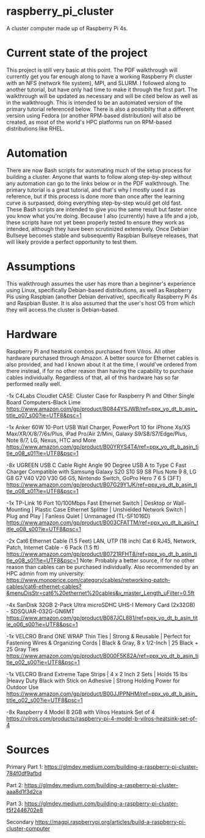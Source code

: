 # raspberry_pi_cluster
A cluster computer made up of Raspberry Pi 4s.

# Current state of the project
This project is still very basic at this point. The PDF walkthrough will currently get you far enough along to have a working Raspberry Pi cluster with an NFS (network file system), MPI, and SLURM. I followed along to another tutorial, but have only had time to make it through the first part. The walkthrough will be updated as necessary and will be cited below as well as in the walkthrough. This is intended to be an automated version of the primary tutorial referenced below. There is also a possibilty that a different version using Fedora (or another RPM-based distribution) will also be created, as most of the world's HPC platforms run on RPM-based distributions like RHEL.

# Automation
There are now Bash scripts for automating much of the setup process for building a cluster. Anyone that wants to follow along step-by-step without any automation can go to the links below or in the PDF walkthrough. The primary tutorial is a great tutorial, and that's why I mostly used it as reference, but if this process is done more than once after the learning curve is surpassed, doing everything step-by-step would get old fast. These Bash scripts are intended to give you the same result but faster once you know what you're doing. Because I also (currently) have a life and a job, these scripts have not yet been properly tested to ensure they work as intended, although they have been scrutinized extensively. Once Debian Bullseye becomes stable and subsequently Raspbian Bullseye releases, that will likely provide a perfect opportunity to test them.

# Assumptions
This walkthrough assumes the user has more than a beginner's experience using Linux, specifically Debian-based distributions, as well as Raspberry Pis using Raspbian (another Debian derivative), specifically Raspberry Pi 4s and Raspbian Buster. It is also assumed that the user's host OS from which they will access the cluster is Debian-based.

# Hardware
Raspberry Pi and heatsink combos purchased from Vilros. All other hardware purchased through Amazon. A better source for Ethernet cables is also provided, and had I known about it at the time, I would've ordered from there instead, if for no other reason than having the capability to purchase cables individually. Regardless of that, all of this hardware has so far performed really well.

-1x C4Labs Cloudlet CASE: Cluster Case for Raspberry Pi and Other Single Board Computers-Black Lime
https://www.amazon.com/gp/product/B0844YSJWB/ref=ppx_yo_dt_b_asin_title_o07_s00?ie=UTF8&psc=1

-1x Anker 60W 10-Port USB Wall Charger, PowerPort 10 for iPhone Xs/XS Max/XR/X/8/7/6s/Plus, iPad Pro/Air 2/Mini, Galaxy S9/S8/S7/Edge/Plus, Note 8/7, LG, Nexus, HTC and More
https://www.amazon.com/gp/product/B00YRYS4T4/ref=ppx_yo_dt_b_asin_title_o08_s01?ie=UTF8&psc=1

-8x UGREEN USB C Cable Right Angle 90 Degree USB A to Type C Fast Charger Compatible with Samsung Galaxy S20 S10 S9 S8 Plus Note 9 8, LG G8 G7 V40 V20 V30 G6 G5, Nintendo Switch, GoPro Hero 7 6 5 (3FT)
https://www.amazon.com/gp/product/B07G29Y1JK/ref=ppx_yo_dt_b_asin_title_o08_s01?ie=UTF8&psc=1

-1x TP-Link 16 Port 10/100Mbps Fast Ethernet Switch | Desktop or Wall-Mounting | Plastic Case Ethernet Splitter | Unshielded Network Switch | Plug and Play | Fanless Quiet | Unmanaged (TL-SF1016D)
https://www.amazon.com/gp/product/B003CFATTM/ref=ppx_yo_dt_b_asin_title_o08_s00?ie=UTF8&psc=1

-2x Cat6 Ethernet Cable (1.5 Feet) LAN, UTP (18 inch) Cat 6 RJ45, Network, Patch, Internet Cable - 6 Pack (1.5 ft)
https://www.amazon.com/gp/product/B0721RFHT8/ref=ppx_yo_dt_b_asin_title_o08_s01?ie=UTF8&psc=1
Note: Probably a better source, if for no other reason than cables can be purchased individually. Also recommended by an HPC admin from my university: https://www.monoprice.com/category/cables/networking-patch-cables/cat6-ethernet-cables?&menuDisStr=cat6%20ethernet%20cables&v_master_Length_uFilter=0.5ft

-4x SanDisk 32GB 2-Pack Ultra microSDHC UHS-I Memory Card (2x32GB) - SDSQUAR-032G-GN6MT
https://www.amazon.com/gp/product/B087JCL881/ref=ppx_yo_dt_b_asin_title_o06_s00?ie=UTF8&psc=1

-1x VELCRO Brand ONE WRAP Thin Ties | Strong & Reusable | Perfect for Fastening Wires & Organizing Cords | Black & Gray, 8 x 1/2-Inch | 25 Black + 25 Gray Ties
https://www.amazon.com/gp/product/B000F5K82A/ref=ppx_yo_dt_b_asin_title_o02_s00?ie=UTF8&psc=1

-1x VELCRO Brand Extreme Tape Strips | 4 x 2 Inch 2 Sets | Holds 15 lbs |Heavy Duty Black with Stick on Adhesive | Strong Holding Power for Outdoor Use
https://www.amazon.com/gp/product/B00JJPPNHM/ref=ppx_yo_dt_b_asin_title_o02_s00?ie=UTF8&psc=1

-8x Raspberry 4 Model B 2GB with Vilros Heatsink Set of 4
https://vilros.com/products/raspberry-pi-4-model-b-vilros-heatsink-set-of-4

# Sources
Primary
Part 1: https://glmdev.medium.com/building-a-raspberry-pi-cluster-784f0df9afbd

Part 2: https://glmdev.medium.com/building-a-raspberry-pi-cluster-aaa8d1f3d2ca

Part 3: https://glmdev.medium.com/building-a-raspberry-pi-cluster-f5f2446702e8

Secondary
https://magpi.raspberrypi.org/articles/build-a-raspberry-pi-cluster-computer
